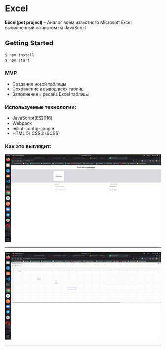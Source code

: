 # Excel
**Excel(pet project)** – Аналог всем известного Microsoft Excel выполненный на чистом на JavaScript

## Getting Started
```sh
$ npm install
$ npm start
```

### MVP 
  + Создание новой таблицы
  + Сохранение и вывод всех таблиц
  + Заполнение и ресайз Excel таблицы

  
 
### Используемые технологии:


* JavaScript(ES2016)
* Webpack
* eslint-config-google
* HTML 5/ CSS 3 (SCSS)


### Как это выглядит:
  ![Главная страница](dashboard.png)
  ____
  ![Рабочая таблица](table.png)
  ____

  
